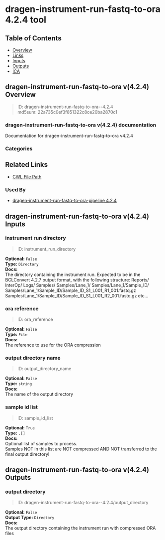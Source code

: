 
dragen-instrument-run-fastq-to-ora 4.2.4 tool
=============================================

## Table of Contents
  
- [Overview](#dragen-instrument-run-fastq-to-ora-v424-overview)  
- [Links](#related-links)  
- [Inputs](#dragen-instrument-run-fastq-to-ora-v424-inputs)  
- [Outputs](#dragen-instrument-run-fastq-to-ora-v424-outputs)  
- [ICA](#ica)  


## dragen-instrument-run-fastq-to-ora v(4.2.4) Overview



  
> ID: dragen-instrument-run-fastq-to-ora--4.2.4  
> md5sum: 22a735c0ef3f851322c8ce20ba2870c1

### dragen-instrument-run-fastq-to-ora v(4.2.4) documentation
  
Documentation for dragen-instrument-run-fastq-to-ora v4.2.4

### Categories
  


## Related Links
  
- [CWL File Path](../../../../../../tools/dragen-instrument-run-fastq-to-ora/4.2.4/dragen-instrument-run-fastq-to-ora__4.2.4.cwl)  


### Used By
  
- [dragen-instrument-run-fastq-to-ora-pipeline 4.2.4](../../../workflows/dragen-instrument-run-fastq-to-ora-pipeline/4.2.4/dragen-instrument-run-fastq-to-ora-pipeline__4.2.4.md)  

  


## dragen-instrument-run-fastq-to-ora v(4.2.4) Inputs

### instrument run directory



  
> ID: instrument_run_directory
  
**Optional:** `False`  
**Type:** `Directory`  
**Docs:**  
The directory containing the instrument run. Expected to be in the BCLConvert 4.2.7 output format, with the following structure:
  Reports/
  InterOp/
  Logs/
  Samples/
  Samples/Lane_1/
  Samples/Lane_1/Sample_ID/
  Samples/Lane_1/Sample_ID/Sample_ID_S1_L001_R1_001.fastq.gz
  Samples/Lane_1/Sample_ID/Sample_ID_S1_L001_R2_001.fastq.gz
  etc...


### ora reference



  
> ID: ora_reference
  
**Optional:** `False`  
**Type:** `File`  
**Docs:**  
The reference to use for the ORA compression


### output directory name



  
> ID: output_directory_name
  
**Optional:** `False`  
**Type:** `string`  
**Docs:**  
The name of the output directory


### sample id list



  
> ID: sample_id_list
  
**Optional:** `True`  
**Type:** `.[]`  
**Docs:**  
Optional list of samples to process.  
Samples NOT in this list are NOT compressed AND NOT transferred to the final output directory!

  


## dragen-instrument-run-fastq-to-ora v(4.2.4) Outputs

### output directory



  
> ID: dragen-instrument-run-fastq-to-ora--4.2.4/output_directory  

  
**Optional:** `False`  
**Output Type:** `Directory`  
**Docs:**  
The output directory containing the instrument run with compressed ORA files
  

  

